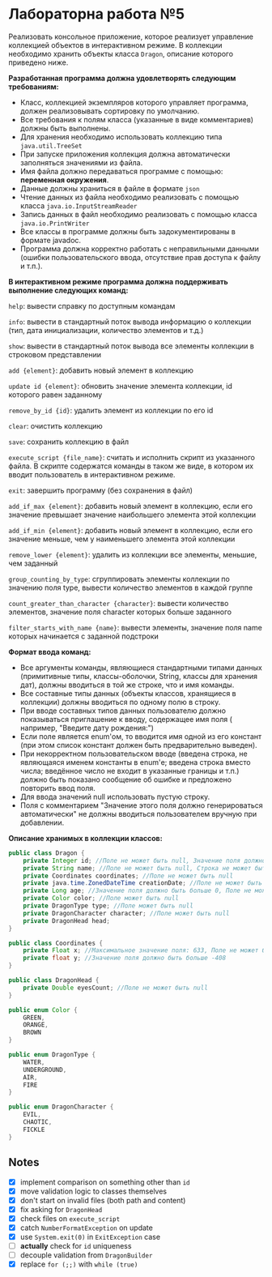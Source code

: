 # Лабораторна работа №5

Реализовать консольное приложение, которое реализует управление коллекцией объектов в интерактивном режиме. В коллекции
необходимо хранить объекты класса `Dragon`, описание которого приведено ниже.

**Разработанная программа должна удовлетворять следующим требованиям:**

- Класс, коллекцией экземпляров которого управляет программа, должен реализовывать сортировку по умолчанию.
- Все требования к полям класса (указанные в виде комментариев) должны быть выполнены.
- Для хранения необходимо использовать коллекцию типа `java.util.TreeSet`
- При запуске приложения коллекция должна автоматически заполняться значениями из файла.
- Имя файла должно передаваться программе с помощью: **переменная окружения**.
- Данные должны храниться в файле в формате `json`
- Чтение данных из файла необходимо реализовать с помощью класса `java.io.InputStreamReader`
- Запись данных в файл необходимо реализовать с помощью класса `java.io.PrintWriter`
- Все классы в программе должны быть задокументированы в формате javadoc.
- Программа должна корректно работать с неправильными данными (ошибки пользовательского ввода, отсутствие прав доступа к
  файлу и т.п.).

**В интерактивном режиме программа должна поддерживать выполнение следующих команд:**

`help`: вывести справку по доступным командам

`info`: вывести в стандартный поток вывода информацию о коллекции (тип, дата инициализации, количество элементов и т.д.)

`show`: вывести в стандартный поток вывода все элементы коллекции в строковом представлении

`add {element}`: добавить новый элемент в коллекцию

`update id {element}`: обновить значение элемента коллекции, id которого равен заданному

`remove_by_id {id}`: удалить элемент из коллекции по его id

`clear`: очистить коллекцию

`save`: сохранить коллекцию в файл

`execute_script {file_name}`: считать и исполнить скрипт из указанного файла. В скрипте содержатся команды в таком же
виде, в котором их вводит пользователь в интерактивном режиме.

`exit`: завершить программу (без сохранения в файл)

`add_if_max {element}`: добавить новый элемент в коллекцию, если его значение превышает значение наибольшего элемента
этой коллекции

`add_if_min {element}`: добавить новый элемент в коллекцию, если его значение меньше, чем у наименьшего элемента этой
коллекции

`remove_lower {element}`: удалить из коллекции все элементы, меньшие, чем заданный

`group_counting_by_type`: сгруппировать элементы коллекции по значению поля type, вывести количество элементов в каждой
группе

`count_greater_than_character {character}`: вывести количество элементов, значение поля character которых больше
заданного

`filter_starts_with_name {name}`: вывести элементы, значение поля name которых начинается с заданной подстроки

**Формат ввода команд:**

- Все аргументы команды, являющиеся стандартными типами данных (примитивные типы, классы-оболочки, String, классы для
  хранения дат), должны вводиться в той же строке, что и имя команды.
- Все составные типы данных (объекты классов, хранящиеся в коллекции) должны вводиться по одному полю в строку.
- При вводе составных типов данных пользователю должно показываться приглашение к вводу, содержащее имя поля (
  например, "Введите дату рождения:")
- Если поле является enum'ом, то вводится имя одной из его констант (при этом список констант должен быть предварительно
  выведен).
- При некорректном пользовательском вводе (введена строка, не являющаяся именем константы в enum'е; введена строка
  вместо числа; введённое число не входит в указанные границы и т.п.) должно быть показано сообщение об ошибке и
  предложено повторить ввод поля.
- Для ввода значений null использовать пустую строку.
- Поля с комментарием "Значение этого поля должно генерироваться автоматически" не должны вводиться пользователем
  вручную при добавлении.

**Описание хранимых в коллекции классов:**

```java
public class Dragon {
    private Integer id; //Поле не может быть null, Значение поля должно быть больше 0, Значение этого поля должно быть уникальным, Значение этого поля должно генерироваться автоматически
    private String name; //Поле не может быть null, Строка не может быть пустой
    private Coordinates coordinates; //Поле не может быть null
    private java.time.ZonedDateTime creationDate; //Поле не может быть null, Значение этого поля должно генерироваться автоматически
    private Long age; //Значение поля должно быть больше 0, Поле не может быть null
    private Color color; //Поле может быть null
    private DragonType type; //Поле может быть null
    private DragonCharacter character; //Поле может быть null
    private DragonHead head;
}

public class Coordinates {
    private Float x; //Максимальное значение поля: 633, Поле не может быть null
    private float y; //Значение поля должно быть больше -408
}

public class DragonHead {
    private Double eyesCount; //Поле не может быть null
}

public enum Color {
    GREEN,
    ORANGE,
    BROWN
}

public enum DragonType {
    WATER,
    UNDERGROUND,
    AIR,
    FIRE
}

public enum DragonCharacter {
    EVIL,
    CHAOTIC,
    FICKLE
}
```

## Notes

- [x] implement comparison on something other than `id`
- [x] move validation logic to classes themselves
- [x] don't start on invalid files (both path and content)
- [x] fix asking for `DragonHead`
- [x] check files on `execute_script`
- [x] catch `NumberFormatException` on update
- [x] use `System.exit(0)` in `ExitException` case
- [ ] **actually** check for `id` uniqueness
- [ ] decouple validation from `DragonBuilder`
- [x] replace `for (;;)` with `while (true)`
